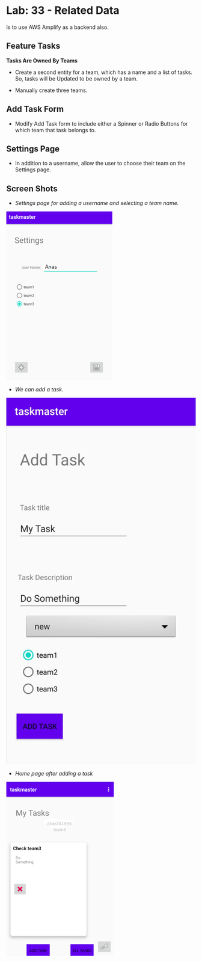 # Lab: 33 - Related Data

Is to use AWS Amplify as a backend also. 

## Feature Tasks
**Tasks Are Owned By Teams**
- Create a second entity for a team, which has a name and a list of tasks.
So, tasks will be Updated to be owned by a team.

- Manually create three teams.

## Add Task Form
- Modify Add Task form to include either a Spinner or Radio Buttons for which team that task belongs to.


## Settings Page
- In addition to a username, allow the user to choose their team on the Settings page. 



## Screen Shots

- *Settings page for adding a username and selecting a team name.*
  
![Settings Page](../screenshots/lab33/settings.png)

  
- *We can add a task.*
  
![Add Task](../screenshots/lab33/add_a_task.jpg)

  
- *Home page after adding a task*
  
![Home Page](../screenshots/lab33/home_page.png)
